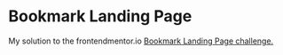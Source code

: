# Bookmark Landing Page

My solution to the frontendmentor.io <a href="https://www.frontendmentor.io/challenges/bookmark-landing-page-5d0b588a9edda32581d29158">Bookmark Landing Page challenge.</a>
